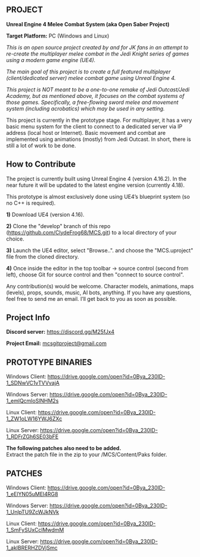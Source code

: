 PROJECT
-
<b>Unreal Engine 4 Melee Combat System (aka Open Saber Project)</b>

<b>Target Platform:</b> PC (Windows and Linux)

<i>This is an open source project created by and for JK fans in an attempt to re-create the multiplayer melee combat in the Jedi Knight series of games using a modern game engine (UE4).</i>

<i>The main goal of this project is to create a full featured multiplayer (client/dedicated server) melee combat game using Unreal Engine 4.</i>

<i>This project is NOT meant to be a one-to-one remake of Jedi Outcast/Jedi Academy, but as mentioned above, it focuses on the combat systems of those games.  Specifically, a free-flowing sword melee and movement system (including acrobatics) which may be used in any setting.</i>

This project is currently in the prototype stage.  For multiplayer, it has a very basic menu system for the client to connect to a dedicated server via IP address (local host or Internet).  Basic movement and combat are implemented using animations (mostly) from Jedi Outcast.  In short, there is still a lot of work to be done.

How to Contribute
-
The project is currently built using Unreal Engine 4 (version 4.16.2).  In the near future it will be updated to the latest engine version (currently 4.18).

This prototype is almost exclusively done using UE4’s blueprint system (so no C++ is required). 

<b>1)</b> Download UE4 (version 4.16).

<b>2)</b> Clone the "develop" branch of this repo (https://github.com/ClydeFrog68/MCS.git) to a local directory of your choice.

<b>3)</b> Launch the UE4 editor, select "Browse..". and choose the "MCS.uproject" file from the cloned directory.

<b>4)</b> Once inside the editor in the top toolbar -> source control (second from left), choose Git for source control and then "connect to source control".

Any contribution(s) would be welcome.  Character models, animations, maps (levels), props, sounds, music, AI bots, anything.  If you have any questions, feel free to send me an email.  I’ll get back to you as soon as possible.

Project Info
-
<b>Discord server:</b> https://discord.gg/M25fJx4

<b>Project Email:</b> mcsgitproject@gmail.com

PROTOTYPE BINARIES
-
Windows Client: 
https://drive.google.com/open?id=0Bya_230ID-1_SDNwVC1vTVVvajA

Windows Server: 
https://drive.google.com/open?id=0Bya_230ID-1_emlQcmloSlNHM2s

Linux Client: 
https://drive.google.com/open?id=0Bya_230ID-1_ZW1oLW16YWJ6ZXc

Linux Server: 
https://drive.google.com/open?id=0Bya_230ID-1_RDFrZGh6SE03bFE


<b>The following patches also need to be added.</b>  
Extract the patch file in the zip to your /MCS/Content/Paks folder.</b>

PATCHES
-
Windows Client: 
https://drive.google.com/open?id=0Bya_230ID-1_eElYN05uMEl4RG8

Windows Server: 
https://drive.google.com/open?id=0Bya_230ID-1_UnlpTU9ZcWJkNVk

Linux Client: 
https://drive.google.com/open?id=0Bya_230ID-1_SmFySUxCclMwdmM

Linux Server: 
https://drive.google.com/open?id=0Bya_230ID-1_aklBRERHZDVjSmc
